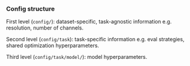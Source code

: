 ### Config structure

First level (`config/`): dataset-specific, task-agnostic information e.g. resolution, number of channels.

Second level (`config/task`): task-specific information e.g. eval strategies, shared optimization hyperparameters.

Third level (`config/task/model/`): model hyperparameters.
